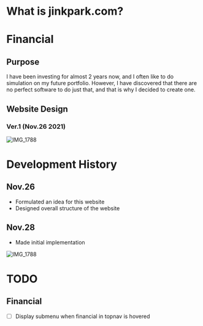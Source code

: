 # What is jinkpark.com?

# Financial
## Purpose
I have been investing for almost 2 years now, and I often like to do simulation on my future portfolio.
However, I have discovered that there are no perfect software to do just that, and that is why I decided to create one.

## Website Design
### Ver.1 (Nov.26 2021)
![IMG_1788](https://user-images.githubusercontent.com/61900235/143538138-78dbc72a-a05a-43c0-a2da-38e862b396ad.jpeg)

# Development History
## Nov.26
- Formulated an idea for this website
- Designed overall structure of the website

## Nov.28
- Made initial implementation

![IMG_1788](https://user-images.githubusercontent.com/61900235/143763545-aed9b88f-ca7d-43dd-9efa-293ab9a4534b.png)

# TODO
## Financial
- [ ] Display submenu when financial in topnav is hovered
